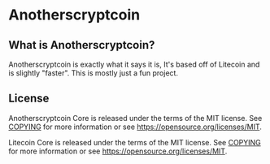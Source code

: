 Anotherscryptcoin
=====================================

What is Anotherscryptcoin?
----------------

Anotherscryptcoin is exactly what it says it is, It's based off of Litecoin and is slightly "faster". This is mostly just a fun project.

License
-------

Anotherscryptcoin Core is released under the terms of the MIT license. See [COPYING](COPYING) for more
information or see https://opensource.org/licenses/MIT.

Litecoin Core is released under the terms of the MIT license. See [COPYING](COPYING) for more
information or see https://opensource.org/licenses/MIT.
